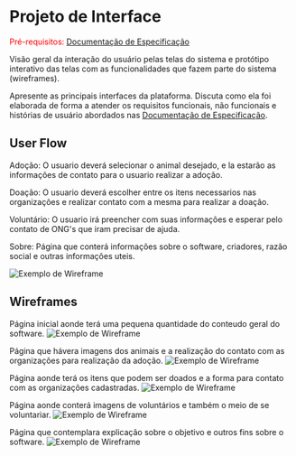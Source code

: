 
# Projeto de Interface

<span style="color:red">Pré-requisitos: <a href="2-Especificação do Projeto.md"> Documentação de Especificação</a></span>

Visão geral da interação do usuário pelas telas do sistema e protótipo interativo das telas com as funcionalidades que fazem parte do sistema (wireframes).

 Apresente as principais interfaces da plataforma. Discuta como ela foi elaborada de forma a atender os requisitos funcionais, não funcionais e histórias de usuário abordados nas <a href="2-Especificação do Projeto.md"> Documentação de Especificação</a>.

## User Flow

Adoção: O usuario deverá selecionar o animal desejado, e la estarão as informações de contato para o usuario realizar a adoção.

Doação: O usuario deverá escolher entre os itens necessarios nas organizações e realizar contato com a mesma para realizar a doação.

Voluntário: O usuario irá preencher com suas informações e esperar pelo contato de ONG's que iram precisar de ajuda.

Sobre: Página que conterá informações sobre o software, criadores, razão social e outras informações uteis.

![Exemplo de Wireframe](img/User-Flow.jpg)


## Wireframes

Página inicial aonde terá uma pequena quantidade do conteudo geral do software.
![Exemplo de Wireframe](img/Inicio.jpeg)

Página que hávera imagens dos animais e a realização do contato com as organizações para realização da adoção.
![Exemplo de Wireframe](img/Adoção.jpeg)

Página aonde terá os itens que podem ser doados e a forma para contato com as organizações cadastradas.
![Exemplo de Wireframe](img/Doação.jpeg)

Página aonde conterá imagens de voluntários e também o meio de se voluntariar.
![Exemplo de Wireframe](img/Voluntarios.jpeg)

Página que contemplara explicação sobre o objetivo e outros fins sobre o software.
![Exemplo de Wireframe](img/Sobre.jpeg)

